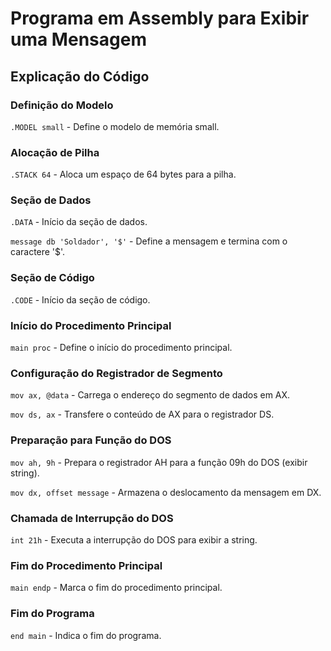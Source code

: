 # Programa em Assembly para Exibir uma Mensagem

## Explicação do Código

### Definição do Modelo
`.MODEL small` - Define o modelo de memória small.

### Alocação de Pilha
`.STACK 64` - Aloca um espaço de 64 bytes para a pilha.

### Seção de Dados
`.DATA` - Início da seção de dados.

`message db 'Soldador', '$'` - Define a mensagem e termina com o caractere '$'.

### Seção de Código
`.CODE` - Início da seção de código.

### Início do Procedimento Principal
`main proc` - Define o início do procedimento principal.

### Configuração do Registrador de Segmento
`mov ax, @data` - Carrega o endereço do segmento de dados em AX.

`mov ds, ax` - Transfere o conteúdo de AX para o registrador DS.

### Preparação para Função do DOS
`mov ah, 9h` - Prepara o registrador AH para a função 09h do DOS (exibir string).

`mov dx, offset message` - Armazena o deslocamento da mensagem em DX.

### Chamada de Interrupção do DOS
`int 21h` - Executa a interrupção do DOS para exibir a string.

### Fim do Procedimento Principal
`main endp` - Marca o fim do procedimento principal.

### Fim do Programa
`end main` - Indica o fim do programa.
